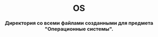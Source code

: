 <h1 align="center">OS</h1>
<h3 align="center">Директория со всеми файлами созданными для предмета "Операционные системы".<h3>
